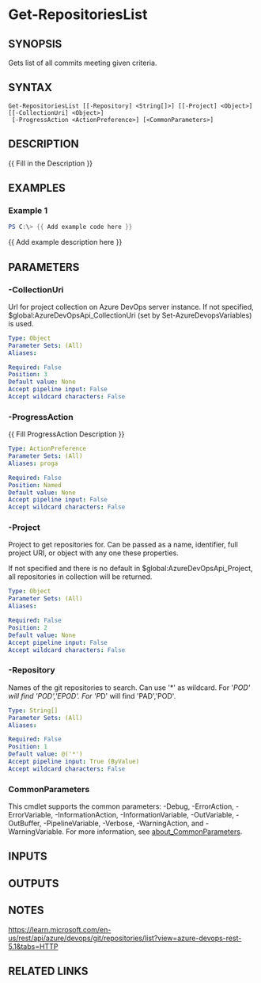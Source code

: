 ﻿---
external help file: AzureDevOpsApi-help.xml
Module Name: AzureDevOpsApi
online version:
schema: 2.0.0
---

# Get-RepositoriesList

## SYNOPSIS
Gets list of all commits meeting given criteria.

## SYNTAX

```
Get-RepositoriesList [[-Repository] <String[]>] [[-Project] <Object>] [[-CollectionUri] <Object>]
 [-ProgressAction <ActionPreference>] [<CommonParameters>]
```

## DESCRIPTION
{{ Fill in the Description }}

## EXAMPLES

### Example 1
```powershell
PS C:\> {{ Add example code here }}
```

{{ Add example description here }}

## PARAMETERS

### -CollectionUri
Url for project collection on Azure DevOps server instance.
If not specified, $global:AzureDevOpsApi_CollectionUri (set by Set-AzureDevopsVariables) is used.

```yaml
Type: Object
Parameter Sets: (All)
Aliases:

Required: False
Position: 3
Default value: None
Accept pipeline input: False
Accept wildcard characters: False
```

### -ProgressAction
{{ Fill ProgressAction Description }}

```yaml
Type: ActionPreference
Parameter Sets: (All)
Aliases: proga

Required: False
Position: Named
Default value: None
Accept pipeline input: False
Accept wildcard characters: False
```

### -Project
Project to get repositories for.
Can be passed as a name, identifier, full project URI,
or object with any one these properties.

If not specified and there is no default in $global:AzureDevOpsApi_Project,
all repositories in collection will be returned.

```yaml
Type: Object
Parameter Sets: (All)
Aliases:

Required: False
Position: 2
Default value: None
Accept pipeline input: False
Accept wildcard characters: False
```

### -Repository
Names of the git repositories to search.
Can use '*' as wildcard.
For '*POD' will find 'POD','EPOD'.
For 'P*D' will find 'PAD','POD'.

```yaml
Type: String[]
Parameter Sets: (All)
Aliases:

Required: False
Position: 1
Default value: @('*')
Accept pipeline input: True (ByValue)
Accept wildcard characters: False
```

### CommonParameters
This cmdlet supports the common parameters: -Debug, -ErrorAction, -ErrorVariable, -InformationAction, -InformationVariable, -OutVariable, -OutBuffer, -PipelineVariable, -Verbose, -WarningAction, and -WarningVariable. For more information, see [about_CommonParameters](http://go.microsoft.com/fwlink/?LinkID=113216).

## INPUTS

## OUTPUTS

## NOTES
https://learn.microsoft.com/en-us/rest/api/azure/devops/git/repositories/list?view=azure-devops-rest-5.1&tabs=HTTP

## RELATED LINKS
